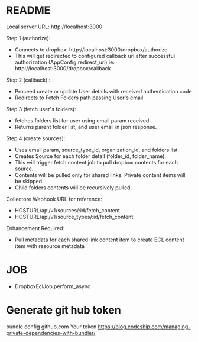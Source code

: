 # README

Local server URL: http://localhost:3000

Step 1 (authorize):
- Connects to dropbox: http://localhost:3000/dropbox/authorize
- This will get redirected to configured callback url after successful authorization (AppConfig.redirect_uri) ie: http://localhost:3000/dropbox/callback

Step 2 (callback) :
- Proceed create or update User details with received authentication code
- Redirects to Fetch Folders path passing User's email

Step 3 (fetch user's folders):
- fetches folders list for user using email param received.
- Returns parent folder list, and user email in json response.

Step 4 (create sources):
- Uses email param, source_type_id, organization_id, and folders list
- Creates Source for each folder detail (folder_id, folder_name).
- This will trigger fetch content job to pull dropbox contents for each source.
- Contents will be pulled only for shared links. Private content items will be skipped.
- Child folders contents will be recursively pulled.

Collectore Webhook URL for reference:
- HOSTURL/api/v1/sources/:id/fetch_content
- HOSTURL/api/v1/source_types/:id/fetch_content

Enhancement Required:
- Pull metadata for each shared link content item to create ECL content item
  with resource metadata

# JOB
- DropboxEclJob.perform_async

# Generate git hub token 
bundle config github.com Your token
https://blog.codeship.com/managing-private-dependencies-with-bundler/
